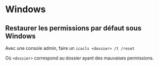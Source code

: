 # Windows

## Restaurer les permissions par défaut sous Windows

Avec une console admin, faire un `icacls <dossier> /t /reset`

Où `<dossier>` correspond au dossier ayant des mauvaises permissions.

